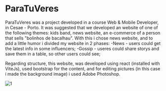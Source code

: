 # ParaTuVeres

ParaTuVeres was a project developed in a course Web & Mobile Developer, in Cesae - Porto.
It was suggested that we developed an website of one of the following themes: kids band, news website, an e-commerce of a person that sells "bolinhos de bacalhau".
With this i chose news website, and to add a little humor i divided my website in 2 phases:
-News - users could get the latest info in some influencers;
-Gossip - useres could share storys and save them in a table, so other users could see;

Regarding structure, this website, was developed using react (installed with ViteJs), used bootstrap for the content, and for editing pictures (in this case i made the background image) i used Adobe Photoshop.

![1](https://github.com/user-attachments/assets/e2238309-1d8d-49df-a39d-d497dcd9a468)

